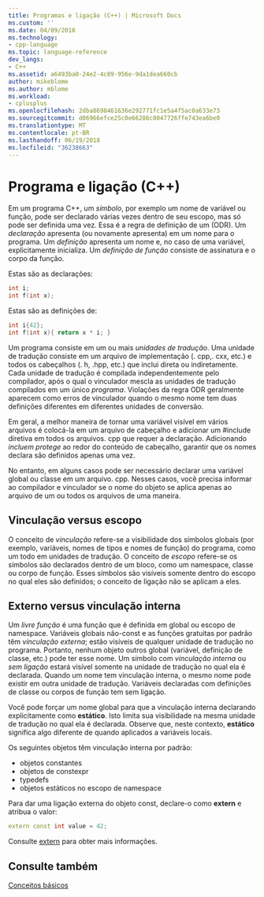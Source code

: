 ```yaml
---
title: Programas e ligação (C++) | Microsoft Docs
ms.custom: ''
ms.date: 04/09/2018
ms.technology:
- cpp-language
ms.topic: language-reference
dev_langs:
- C++
ms.assetid: a6493ba0-24e2-4c89-956e-9da1dea660cb
author: mikeblome
ms.author: mblome
ms.workload:
- cplusplus
ms.openlocfilehash: 2dba8698461636e292771fc1e5a4f5ac0a633e73
ms.sourcegitcommit: d06966efce25c0e66286c8047726ffe743ea6be0
ms.translationtype: MT
ms.contentlocale: pt-BR
ms.lasthandoff: 06/19/2018
ms.locfileid: "36238663"
---
```

# <a name="program-and-linkage-c"></a>Programa e ligação (C++)

Em um programa C++, um *símbolo*, por exemplo um nome de variável ou função, pode ser declarado várias vezes dentro de seu escopo, mas só pode ser definida uma vez. Essa é a regra de definição de um (ODR). Um *declaração* apresenta (ou novamente apresenta) em um nome para o programa. Um *definição* apresenta um nome e, no caso de uma variável, explicitamente inicializa. Um *definição de função* consiste de assinatura e o corpo da função.

Estas são as declarações:

```cpp
int i;
int f(int x);
```

Estas são as definições de:

```cpp
int i{42};
int f(int x){ return x * i; }
```

Um programa consiste em um ou mais *unidades de tradução*. Uma unidade de tradução consiste em um arquivo de implementação (. cpp,. cxx, etc.) e todos os cabeçalhos (. h, .hpp, etc.) que inclui direta ou indiretamente. Cada unidade de tradução é compilada independentemente pelo compilador, após o qual o vinculador mescla as unidades de tradução compilados em um único *programa*. Violações da regra ODR geralmente aparecem como erros de vinculador quando o mesmo nome tem duas definições diferentes em diferentes unidades de conversão.

Em geral, a melhor maneira de tornar uma variável visível em vários arquivos é colocá-la em um arquivo de cabeçalho e adicionar um #include diretiva em todos os arquivos. cpp que requer a declaração. Adicionando *incluem protege* ao redor do conteúdo de cabeçalho, garantir que os nomes declara são definidos apenas uma vez.

No entanto, em alguns casos pode ser necessário declarar uma variável global ou classe em um arquivo. cpp. Nesses casos, você precisa informar ao compilador e vinculador se o nome do objeto se aplica apenas ao arquivo de um ou todos os arquivos de uma maneira.

## <a name="linkage-vs-scope"></a>Vinculação versus escopo

O conceito de *vinculação* refere-se a visibilidade dos símbolos globais (por exemplo, variáveis, nomes de tipos e nomes de função) do programa, como um todo em unidades de tradução. O conceito de *escopo* refere-se os símbolos são declarados dentro de um bloco, como um namespace, classe ou corpo de função. Esses símbolos são visíveis somente dentro do escopo no qual eles são definidos; o conceito de ligação não se aplicam a eles. 

## <a name="external-vs-internal-linkage"></a>Externo versus vinculação interna

Um *livre função* é uma função que é definida em global ou escopo de namespace. Variáveis globais não-const e as funções gratuitas por padrão têm *vinculação externa*; estão visíveis de qualquer unidade de tradução no programa. Portanto, nenhum objeto outros global (variável, definição de classe, etc.) pode ter esse nome. Um símbolo com *vinculação interna* ou *sem ligação* estará visível somente na unidade de tradução no qual ela é declarada. Quando um nome tem vinculação interna, o mesmo nome pode existir em outra unidade de tradução. Variáveis declaradas com definições de classe ou corpos de função tem sem ligação. 

Você pode forçar um nome global para que a vinculação interna declarando explicitamente como **estático**. Isto limita sua visibilidade na mesma unidade de tradução no qual ela é declarada. Observe que, neste contexto, **estático** significa algo diferente de quando aplicados a variáveis locais.

Os seguintes objetos têm vinculação interna por padrão:
- objetos constantes
- objetos de constexpr
- typedefs
- objetos estáticos no escopo de namespace

Para dar uma ligação externa do objeto const, declare-o como **extern** e atribua o valor:

```cpp
extern const int value = 42;
```

Consulte [extern](extern-cpp.md) para obter mais informações.

## <a name="see-also"></a>Consulte também

 [Conceitos básicos](../cpp/basic-concepts-cpp.md)